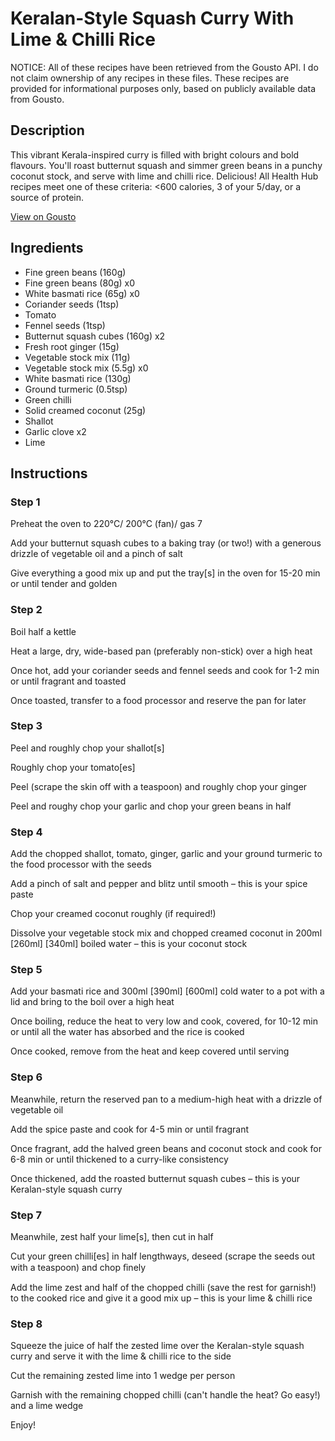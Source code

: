 # Keralan-Style Squash Curry With Lime & Chilli Rice

NOTICE: All of these recipes have been retrieved from the Gousto API. I do not claim ownership of any recipes in these files. These recipes are provided for informational purposes only, based on publicly available data from Gousto.

## Description

This vibrant Kerala-inspired curry is filled with bright colours and bold flavours. You'll roast butternut squash and simmer green beans in a punchy coconut stock, and serve with lime and chilli rice. Delicious! All Health Hub recipes meet one of these criteria: <600 calories, 3 of your 5/day, or a source of protein.

[View on Gousto](https://www.gousto.co.uk/recipes/cookbook/keralan-squash-curry-with-lime-chilli-rice)

## Ingredients

- Fine green beans (160g)
- Fine green beans (80g) x0
- White basmati rice (65g) x0
- Coriander seeds (1tsp)
- Tomato
- Fennel seeds (1tsp)
- Butternut squash cubes (160g) x2
- Fresh root ginger (15g)
- Vegetable stock mix (11g)
- Vegetable stock mix (5.5g) x0
- White basmati rice (130g)
- Ground turmeric (0.5tsp)
- Green chilli
- Solid creamed coconut (25g)
- Shallot
- Garlic clove x2
- Lime

## Instructions


### Step 1

Preheat the oven to 220°C/ 200°C (fan)/ gas 7

Add your butternut squash cubes to a baking tray (or two!) with a generous drizzle of vegetable oil and a pinch of salt

Give everything a good mix up and put the tray[s] in the oven for 15-20 min or until tender and golden


### Step 2

Boil half a kettle

Heat a large, dry, wide-based pan (preferably non-stick) over a high heat

Once hot, add your coriander seeds and fennel seeds and cook for 1-2 min or until fragrant and toasted

Once toasted, transfer to a food processor and reserve the pan for later


### Step 3

Peel and roughly chop your shallot[s]

Roughly chop your tomato[es]

Peel (scrape the skin off with a teaspoon) and roughly chop your ginger

Peel and roughy chop your garlic and chop your green beans in half


### Step 4

Add the chopped shallot, tomato, ginger, garlic and your ground turmeric to the food processor with the seeds

Add a pinch of salt and pepper and blitz until smooth – this is your spice paste

Chop your creamed coconut roughly (if required!)

Dissolve your vegetable stock mix and chopped creamed coconut in 200ml<span class="text-purple"> [260ml] </span><span class="text-danger">[340ml]</span> boiled water – this is your coconut stock


### Step 5

Add your basmati rice and 300ml <span class="text-purple">[390ml]</span> <span class="text-danger">[600ml] </span>cold water to a pot with a lid and bring to the boil over a high heat

Once boiling, reduce the heat to very low and cook, covered, for 10-12 min or until all the water has absorbed and the rice is cooked

Once cooked, remove from the heat and keep covered until serving


### Step 6

Meanwhile, return the reserved pan to a medium-high heat with a drizzle of vegetable oil

Add the spice paste and cook for 4-5 min or until fragrant

Once fragrant, add the halved green beans and coconut stock and cook for 6-8 min or until thickened to a curry-like consistency

Once thickened, add the roasted butternut squash cubes – this is your Keralan-style squash curry


### Step 7

Meanwhile, zest half your<span class="text-danger"> </span>lime[s], then cut in half

Cut your green chilli[es] in half lengthways, deseed (scrape the seeds out with a teaspoon) and chop ﬁnely

Add the lime zest and half of the chopped chilli (save the rest for garnish!) to the cooked rice and give it a good mix up – this is your lime & chilli rice

### Step 8

Squeeze the juice of half the zested lime over the Keralan-style squash curry and serve it with the lime & chilli rice to the side

Cut the remaining zested lime into 1 wedge per person

Garnish with the remaining chopped chilli (can't handle the heat? Go easy!) and a lime wedge

Enjoy!

